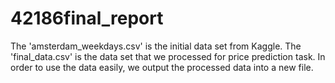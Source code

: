 # 42186final_report
The 'amsterdam_weekdays.csv' is the initial data set from Kaggle. 
The 'final_data.csv' is the data set that we processed for price prediction task. In order to use the data easily, we output the processed data into a new file.
